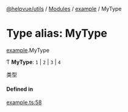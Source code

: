 [@helpvue/utils](../README.md) / [Modules](../modules.md) / [example](../modules/example.md) / MyType

# Type alias: MyType

[example](../modules/example.md).MyType

Ƭ **MyType**: ``1`` \| ``2`` \| ``3`` \| ``4``

类型

#### Defined in

[example.ts:58](https://github.com/kgm0515/helpvue/blob/e392d80/packages/utils/src/example.ts#L58)
